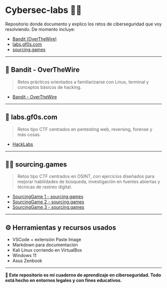 # Cybersec-labs 🧪🔐

Repositorio donde documento y explico los retos de ciberseguridad que voy resolviendo. De momento incluye:

- [Bandit (OverTheWire)](https://overthewire.org/wargames/bandit/)
- [labs.gf0s.com](http://labs.gf0s.com)
- [sourcing.games](https://sourcing.games/)


---

## 🧱 Bandit - OverTheWire

> Retos prácticos orientados a familiarizarse con Linux, terminal y conceptos básicos de hacking.
- [Bandit - OverTheWire](./OverTheWire/Bandit/README.md)

---

## 🧩 labs.gf0s.com

> Retos tipo CTF centrados en pentesting web, reversing, forense y más cosas.
- [HackLabs](./gf0s-labs/README.md)

---

## 🕵️‍♂️ sourcing.games

> Retos tipo CTF centrados en OSINT, con ejercicios diseñados para mejorar habilidades de búsqueda, investigación en fuentes abiertas y técnicas de rastreo digital.
- [SourcingGame 1 - sourcing.games](./sourcing.games/SourcingGame1/README.md)
- [SourcingGame 2 - sourcing.games](./sourcing.games/SourcingGame2/README.md)
- [SourcingGame 3 - sourcing.games](./sourcing.games/SourcingGame3/README.md)

---
 
## ⚙️ Herramientas y recursos usados

- VSCode + extensión Paste Image  
- Markdown para documentación
- Kali Linux corriendo en VirtualBox  
- Windows 11
- Asus Zenbook

---

**🧠 Este repositorio es mi cuaderno de aprendizaje en ciberseguridad. Todo está hecho en entornos legales y con fines educativos.**
